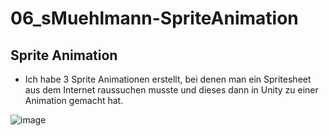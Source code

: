 # 06_sMuehlmann-SpriteAnimation

## Sprite Animation

+ Ich habe 3 Sprite Animationen erstellt, bei denen man ein Spritesheet aus dem Internet raussuchen musste und dieses dann in Unity zu einer Animation gemacht hat.

![image](https://user-images.githubusercontent.com/114598243/216101783-73de12f1-aa8e-475b-9cac-116a1c55aede.png)
